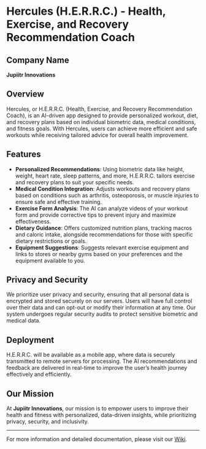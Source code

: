 # Hercules (H.E.R.R.C.) - Health, Exercise, and Recovery Recommendation Coach

## Company Name
**Jupiitr Innovations**

## Overview
Hercules, or H.E.R.R.C. (Health, Exercise, and Recovery Recommendation Coach), is an AI-driven app designed to provide personalized workout, diet, and recovery plans based on individual biometric data, medical conditions, and fitness goals. With Hercules, users can achieve more efficient and safe workouts while receiving tailored advice for overall health improvement.

## Features
- **Personalized Recommendations**: Using biometric data like height, weight, heart rate, sleep patterns, and more, H.E.R.R.C. tailors exercise and recovery plans to suit your specific needs.
- **Medical Condition Integration**: Adjusts workouts and recovery plans based on conditions such as arthritis, osteoporosis, or muscle injuries to ensure safe and effective training.
- **Exercise Form Analysis**: The AI can analyze videos of your workout form and provide corrective tips to prevent injury and maximize effectiveness.
- **Dietary Guidance**: Offers customized nutrition plans, tracking macros and caloric intake, alongside recommendations for those with specific dietary restrictions or goals.
- **Equipment Suggestions**: Suggests relevant exercise equipment and links to stores or nearby gyms based on your preferences and the equipment available to you.

## Privacy and Security
We prioritize user privacy and security, ensuring that all personal data is encrypted and stored securely on our servers. Users will have full control over their data and can opt-out or modify their information at any time. Our system undergoes regular security audits to protect sensitive biometric and medical data.

## Deployment
H.E.R.R.C. will be available as a mobile app, where data is securely transmitted to remote servers for processing. The AI recommendations and feedback are delivered in real-time to improve the user’s health journey effectively and efficiently.

## Our Mission
At **Jupiitr Innovations**, our mission is to empower users to improve their health and fitness with personalized, data-driven insights, while prioritizing privacy, security, and inclusivity.

---

For more information and detailed documentation, please visit our [Wiki](https://github.com/yoshiyahoo/H.E.R.R.C./wiki).

